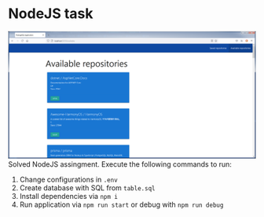 # NodeJS task
![Screenshot](docs/demo.png)
Solved NodeJS assingment.
Execute the following commands to run:
1. Change configurations in `.env`
2. Create database with SQL from `table.sql`
3. Install dependencies via `npm i`
4. Run application via `npm run start` or debug with `npm run debug`